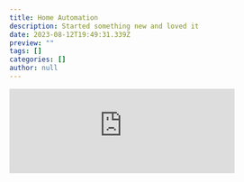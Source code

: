 ```yaml
---
title: Home Automation
description: Started something new and loved it
date: 2023-08-12T19:49:31.339Z
preview: ""
tags: []
categories: []
author: null
---
```

<iframe src="https://mastodontech.de/@larnius/110459484658303129/embed" class="mastodon-embed" style="max-width: 100%; border: 0" width="400" allowfullscreen="allowfullscreen"></iframe><script src="https://mastodontech.de/embed.js" async="async"></script>



